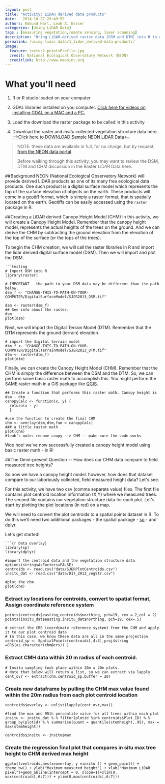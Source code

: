 ```yaml
---
layout: post
title: "Activity: LiDAR derived data products"
date:   2014-10-27 20:49:52
authors: Edmund Hart, Leah A. Wasser
categories: [Using LiDAR Data]
tags : [measuring vegetation,remote sensing, laser scanning]
description: "Bring LiDAR-derived raster data (DSM and DTM) into R to create a final canopy height model representing the actual vegetation height with the influence of elevation removed. Then compare lidar derived height (CHM) to field measured tree height to estimate uncertainty in lidar estimates."
permalink: /using-lidar-data/1_lidar_derived-data-products/
image:
  feature: textur2_pointsProfile.jpg
  credit: National Ecological Observatory Network (NEON)
  creditlink: http://www.neoninc.org
---
```


# What you'll need
1. R or R studio loaded on your computer
2. GDAL libraries installed on you computer. <a href="https://www.youtube.com/watch?v=ZqfiZ_J_pQQ&list=PLLWiknuNGd50NbvZhydbTqJJh5ZRkjuak" target="_blank">Click here for videos on installing GDAL on a MAC and a PC.</a>

2. Load the download the raster package to be called in this activity
3. Download the raster and *insitu* collected vegetation structure data here.
[-->Click here to DOWNLOAD Sample NEON LiDAR Data<--](http://www.neoninc.org/NEONedu/Data/LidarActivity/CHM_InSitu_Data.zip "Raster and InSitu Data") 

> NOTE: these data are available in full, for no charge, but by request, [from the NEON data portal](http://data.neoninc.org/airborne-data-request "AOP data").
> 
> Before walking through this activity, you may want to review the DSM, DTM and CHM discussion in the Raster LiDAR Data here.

##Background
NEON (National Ecological Observatory Network) will provide derived LiDAR products as one of its many free ecological data products. One such product is a digital surface model which represents the top of the surface elevation of objects on the earth. These products will come in a [geotiff](http://trac.osgeo.org/geotiff/ "geotiff (read more)") format, which is simply a raster format, that is spatially located on the earth. Geotiffs can be easily accessed using the `raster` package in R.

##Creating a LiDAR derived Canopy Height Model (CHM)
In this activity, we will create a Canopy Height Model. Remember that the canopy height model, represents the actual heights of the trees on the ground. And we can derive the CHM by subtracting the ground elevation from the elevation of the top of the surface (or the tops of the trees). 

To begin the CHM creation, we will call the raster libraries in R and import the lidar derived digital surface model (DSM). Then we will import and plot the DSM.


    ```testing
    # Import DSM into R 
    library(raster)
    ```	
	# IMPORTANT - the path to your DSM data may be different than the path below.  
    dsm_f <- "CHANGE-THIS-TO-PATH-ON-YOUR-COMPUTER/DigitalSurfaceModel/SJER2013_DSM.tif"
    
    dsm <- raster(dsm_f)
    ## See info about the raster.
    dsm
    plot(dsm)


Next, we will import the Digital Terrain Model (DTM). Remember that the DTM represents the ground (terrain) elevation.


    # import the digital terrain model
    dtm_f <- "CHANGE-THIS-TO-PATH-ON-YOUR-COMPUTER/DigitalTerrainModel/SJER2013_DTM.tif"
    dtm <- raster(dtm_f)
    plot(dtm)

Finally, we can create the Canopy Height Model (CHM). Remember that the CHM is simply the difference between the DSM and the DTM. So, we can perform some basic raster math to accomplish this. You might perform the SAME raster math in a GIS package like [QGIS](http://www.qgis.org/en/site/ "QGIS").
    
    ## Create a function that performs this raster math. Canopy height is dsm - dtm
    canopyCalc <- function(x, y) {
      return(x - y)
      }
    
	#use the function to create the final CHM
    chm <- overlay(dsm,dtm,fun = canopyCalc)
    ### a little raster math
    plot(chm)
	#leah's note: rename cnopy --> CHM -- make sure the code works

Woo hoo! we've now successfully created a canopy height model using basic raster math - in R! 

##The Omni-present Question -- How does our CHM data compare to field measured tree heights?

So now we have a canopy height model. however, how does that dataset compare to our laboriously collected, field measured height data? Let's see.

For this activity, we have two csv (comma separate value) files. The first file contains plot centroid location information (X,Y) where we measured trees. The second file contains our vegetation structure data for each plot. Let's start by plotting the plot locations (in red) on a map. 

We will need to convert the plot centroids to a spatial points dataset in R. To do this we'll need two additional packages - the spatial package - [sp](http://cran.r-project.org/web/packages/sp/index.html "R sp package") - and [dplyr](http://cran.r-project.org/web/packages/dplyr/index.html "dplyr"). 

Let's get started!

    ```{r Data overlay}
    library(sp)
    library(dplyr)

    #import the centroid data and the vegetation structure data
	options(stringsAsFactors=FALSE)
	centroids <- read.csv("data/SJERPlotCentroids.csv")
    insitu_dat <- read.csv("data/D17_2013_vegStr.csv")

	#plot the chm
    plot(chm)

### Extract xy locations for centroids, convert to spatial format, Assign coordinate reference system 
    points(centroids$easting,centroids$northing, pch=19, cex = 2,col = 2)
    points(insitu_dat$easting,insitu_dat$northing, pch=19, cex=.5)

	# extract the CRS (coordinate reference system) from the CHM and apply it to our plot centroid data
	# In this case, we know these data are all in the same projection
	centroid_sp <- SpatialPoints(centroids[,4:3],proj4string =CRS(as.character(chm@crs)) )

### Extract CMH data within 20 m radius of each centroid.
	# Insitu sampling took place within 20m x 20m plots.	
    # Note that below will return a list, so we can extract via lapply
    cent_ovr <- extract(chm,centroid_sp,buffer = 20)
    
### Create new dataframe by pulling the CHM max value found within the 20m radius from each plot centroid location
	centroids$overlay <- unlist(lapply(cent_ovr,max))
	
	#find the max and 95th percentile value for all trees within each plot 
	insitu <- insitu_dat %.% filter(plotid %in% centroids$Plot_ID) %.% group_by(plotid) %.% summarise(quant = quantile(stemheight,.95), max = max(stemheight))
	
	centroids$insitu <- insitu$max

### Create the regression final plot that compares in situ max tree height to CHM derived max height
	ggplot(centroids,aes(x=overlay, y =insitu )) + geom_point() + theme_bw() + ylab("Maximum measured height") + xlab("Maximum LiDAR pixel")+geom_abline(intercept = 0, slope=1)+xlim(0, max(centroids[,6:7])) + ylim(0,max(centroids[,6:7]))
```



